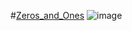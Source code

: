 #[Zeros_and_Ones](https://www.hackerrank.com/challenges/np-zeros-and-ones/problem?h_r=internal-search)
![image](https://user-images.githubusercontent.com/53847442/104921670-fdc2a080-59dc-11eb-90ec-c7ec5e666783.png)
